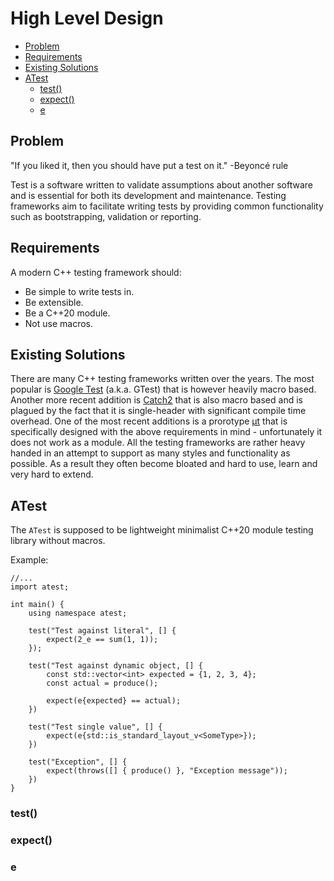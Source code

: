 # High Level Design

-   [Problem](#problem)
-   [Requirements](#requirements)
-   [Existing Solutions](#existing-solutions)
-   [ATest](#atest)
    -   [test()](#test)
    -   [expect()](#expect)
    -   [e](#e)

## Problem

"If you liked it, then you should have put a test on it." -Beyoncé rule

Test is a software written to validate assumptions about another software and is essential for both its development and maintenance. Testing frameworks aim to facilitate writing tests by providing common functionality such as bootstrapping, validation or reporting.

## Requirements

A modern C++ testing framework should:

-   Be simple to write tests in.
-   Be extensible.
-   Be a C++20 module.
-   Not use macros.

## Existing Solutions

There are many C++ testing frameworks written over the years. The most popular is [Google Test](https://github.com/google/googletest) (a.k.a. GTest) that is however heavily macro based. Another more recent addition is [Catch2](https://github.com/catchorg/Catch2) that is also macro based and is plagued by the fact that it is single-header with significant compile time overhead. One of the most recent additions is a prorotype [μt](https://github.com/boost-ext/ut) that is specifically designed with the above requirements in mind - unfortunately it does not work as a module. All the testing frameworks are rather heavy handed in an attempt to support as many styles and functionality as possible. As a result they often become bloated and hard to use, learn and very hard to extend.

## ATest

The `ATest` is supposed to be lightweight minimalist C++20 module testing library without macros.

Example:

```
//...
import atest;

int main() {
    using namespace atest;

    test("Test against literal", [] {
        expect(2_e == sum(1, 1));
    });

    test("Test against dynamic object, [] {
        const std::vector<int> expected = {1, 2, 3, 4};
        const actual = produce();

        expect(e{expected} == actual);
    })

    test("Test single value", [] {
        expect(e{std::is_standard_layout_v<SomeType>});
    })

    test("Exception", [] {
        expect(throws([] { produce() }, "Exception message"));
    })
}
```

### test()

### expect()

### e
